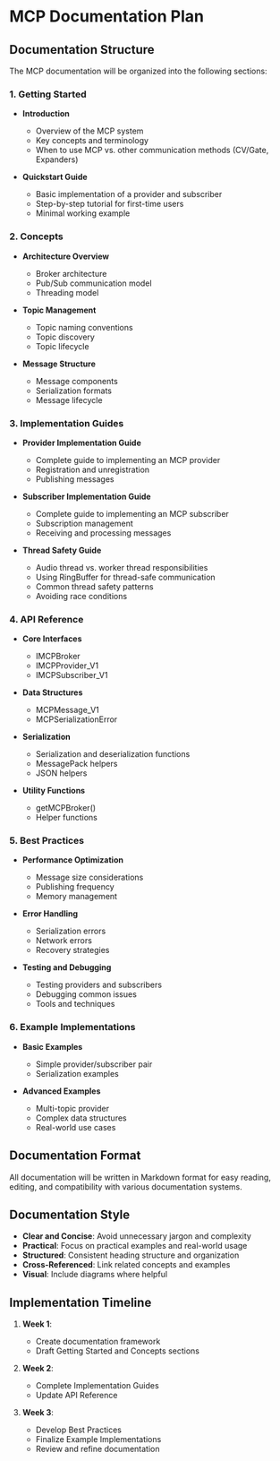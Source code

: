 # MCP Documentation Plan

## Documentation Structure

The MCP documentation will be organized into the following sections:

### 1. Getting Started

- **Introduction**
  - Overview of the MCP system
  - Key concepts and terminology
  - When to use MCP vs. other communication methods (CV/Gate, Expanders)

- **Quickstart Guide**
  - Basic implementation of a provider and subscriber
  - Step-by-step tutorial for first-time users
  - Minimal working example

### 2. Concepts

- **Architecture Overview**
  - Broker architecture
  - Pub/Sub communication model
  - Threading model

- **Topic Management**
  - Topic naming conventions
  - Topic discovery
  - Topic lifecycle

- **Message Structure**
  - Message components
  - Serialization formats
  - Message lifecycle

### 3. Implementation Guides

- **Provider Implementation Guide**
  - Complete guide to implementing an MCP provider
  - Registration and unregistration
  - Publishing messages

- **Subscriber Implementation Guide**
  - Complete guide to implementing an MCP subscriber
  - Subscription management
  - Receiving and processing messages

- **Thread Safety Guide**
  - Audio thread vs. worker thread responsibilities
  - Using RingBuffer for thread-safe communication
  - Common thread safety patterns
  - Avoiding race conditions

### 4. API Reference

- **Core Interfaces**
  - IMCPBroker
  - IMCPProvider_V1
  - IMCPSubscriber_V1

- **Data Structures**
  - MCPMessage_V1
  - MCPSerializationError

- **Serialization**
  - Serialization and deserialization functions
  - MessagePack helpers
  - JSON helpers

- **Utility Functions**
  - getMCPBroker()
  - Helper functions

### 5. Best Practices

- **Performance Optimization**
  - Message size considerations
  - Publishing frequency
  - Memory management

- **Error Handling**
  - Serialization errors
  - Network errors
  - Recovery strategies

- **Testing and Debugging**
  - Testing providers and subscribers
  - Debugging common issues
  - Tools and techniques

### 6. Example Implementations

- **Basic Examples**
  - Simple provider/subscriber pair
  - Serialization examples

- **Advanced Examples**
  - Multi-topic provider
  - Complex data structures
  - Real-world use cases

## Documentation Format

All documentation will be written in Markdown format for easy reading, editing, and compatibility with various documentation systems.

## Documentation Style

- **Clear and Concise**: Avoid unnecessary jargon and complexity
- **Practical**: Focus on practical examples and real-world usage
- **Structured**: Consistent heading structure and organization
- **Cross-Referenced**: Link related concepts and examples
- **Visual**: Include diagrams where helpful

## Implementation Timeline

1. **Week 1**:
   - Create documentation framework
   - Draft Getting Started and Concepts sections

2. **Week 2**:
   - Complete Implementation Guides
   - Update API Reference

3. **Week 3**:
   - Develop Best Practices
   - Finalize Example Implementations
   - Review and refine documentation 